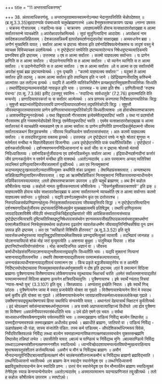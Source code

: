 +++
title = "11 अन्तरत्वाधिकरणम्"

+++
38. अंतरत्वाधिकरणंसू. ॥ अन्तराभूतग्रामवत्स्वात्मनोऽन्यथा भेदानुपपत्तिरिति चेन्नोपदेशवत् ॥(ब्र.सू.3.3.35)बृहदारण्यके पंचमाध्याये चतुर्थब्राह्मणारम्भे ॥अथ हैनमुषस्तश्चाक्रायणः पप्रच्छ ॥नाम्ना उषस्तः । चक्रस्य गोत्रापत्यम् । नडादिभ्यः फक् । चाक्रायणः ॥याज्ञवल्क्येति होवाच यत्साक्षादपरोक्षाद्ब्रह्म य आत्मा सर्वांतरस्तन्मे व्याचक्ष्वेति ॥ अपरोक्षादपरोक्षमित्यर्थः । सुपां सुलुगित्यादिना आदादेशः । अपरोक्षत्वं नाम सर्वदेशकालसन्निहितत्वम् । देशकालसन्निकर्षे ह्यापरोक्ष्यदर्शनाद्यदपरोक्षं साक्षाद्ब्रह्म । अव्यवधानेन ब्रह्म । अगौणं मुख्यमिति यावत् । सर्वांतर आत्मा च द्रष्टव्यः श्रोतव्य इति दर्शनादिविषयत्वेनोक्तश्च यः तादृशं वस्तु मे व्याचक्ष्व विविच्याचक्ष्व प्रदर्शयेत्यर्थः । न दृष्टेर्द्रष्टारं पश्येरिति द्रष्टव्यत्वादेरन्यत्र निषेधाद्द्रष्टव्यत्वादिकमपि प्रश्नविषय इति द्रष्टव्यम् । उत्तरमाह ॥ एष त आत्मा सर्वांतरः । कतमो याज्ञवल्क्य सर्वान्तरः । यः प्राणेन प्राणिति स त आत्मा सर्वांतरः । योऽपानेनापानिति स त आत्मा सर्वांतरः । यो व्यानेन व्यानिति स त आत्मा सर्वांतरः । य उदानेनोदानिति स त आत्मा सर्वांतरः । एष त आत्मा सर्वांतरः ॥ते य आत्मा स एव सर्वांतर्यामी अपरोक्षं मुख्यं ब्रह्म द्रष्टव्यश्चेत्यर्थः । पुनः पृच्छति । "कतमो याज्ञवल्क्य सर्वांतरः'' । यदुक्तं ते आत्मा सर्वांतरः इति तदस्तु । कतम आत्मा सर्वांतर इति तवाभिप्राय इति न जाने । देहेंद्रियप्राणजीवादिषु कश्चिन्मे आत्मांतरः उत ततोऽन्य इत्यर्थः । यद्यपि ते आत्मेति व्यतिरेकनिर्देशेन प्रत्यक्षदृष्टाभिमुखशरीरव्यतिरेकः सिध्यति । तथापींद्रियाद्यन्यतमत्वसंदेहो नापाकृत इति भावः । उत्तरमाह - यः उक्त इति शेषः । प्राणितीत्यादौ 'रुदश्च पंचभ्यः' (पा.सू. 7.3.98) इतीट् (उत्तमूर् स्वामिनः - 'रुदादिभ्यः सार्वधातुके' (7.2.76) इत्यस्मादिति वेति मन्यन्ते) । प्राणादिव्यापारकर्त्ता यः स सर्वांतर आत्मेत्यर्थः । अत्र प्राणस्य करणतया निर्देशात्प्राणव्यतिरेकः सिद्धः । सुषुप्तौ बाह्याभ्यंतरेंद्रियोपरतावपि प्राणनादिव्यापारदर्शनात् तद्व्यतिरेकोऽपि सिद्धः । सुषुप्तौ जीवस्याप्युपरतव्यापारतया प्राणेन प्राणितत्वाभावात्तद्व्यतिरेकोऽपि सिध्यतीत्याशयः ॥स होवाचोषस्तश्चाक्रायणः ॥ आशयमविद्वान्पुनराहेत्यर्थः ॥ यथा विब्रूयादसौ गौरसावश्व इत्येवमेवैतद्व्यपदिष्टं भवति ॥ यथा गां प्रदर्श्यासौ गौरसावश्व इति गव्यश्वाभेदोपदेशो विरुद्धः एवमेवैतद्व्यपदिष्टं भवति । एवमेव यत्साक्षादपरोक्षाद्ब्र्रह्म य आत्मा सर्वांतरस्तं मे व्याचक्ष्वेति मामकप्रश्ने एष त आत्मा सर्वांतरः यः प्राणेन प्राणितीति प्राणनादिकर्तुर्मदात्मनो जीवस्य सर्वांतरत्वकथनं विरुद्धवचनमेव । जीवस्य भिन्नभिन्नत्वेन सर्वांतरत्वासंभवात् । अतः कतमो याज्ञवल्क्य सर्वांतरः । स तावदविरुद्धतया वक्तव्य इत्यर्थः । उत्तरमाह ॥न दृष्टेर्द्रष्टारं पश्येः न श्रुतेः श्रोतारं शृणुयाः न मतेर्मंतारं मन्वीथा न विज्ञातेर्विज्ञातारं विजानीयाः ॥अत्र दृष्टेर्द्रष्टारमिति पाकं पचतीतिवन्निर्देशः । दृष्टेर्द्रष्टारं - दर्शनकर्त्तारमित्यर्थः । दर्शनश्रवणमनननिदिध्यासनानां यः कर्ता जीवः स न द्रष्टव्यः श्रोतव्यो मंतव्यो निदिध्यासितव्यः । दर्शनादिकर्त्तुर्जीवादन्य एव दर्शनादिकर्मभूतः सर्वांतर आत्मा । इंद्रियाधीनदर्शनादीनां कर्त्तारं जीवं प्राणनकर्तृत्वेन न पश्येर्न मन्वीथा इति वाक्यार्थः ॥अतोऽन्यदार्तम् ॥ अतः परमात्मनः अन्यत् व्यतिरिक्तं त्वदभिमतं प्राणितृत्वादिमज्जीवजातमार्त्तं दुःखीत्यर्थः । अत एव नित्यमुक्तानां कदाप्यस्पृष्टदुःखत्वादतोऽन्यदार्त्तमित्युक्तः कथमिति शंका प्रत्युक्ता । तेषामिहाप्रसक्तत्वात् । अन्यशब्दस्य सन्निहितप्राणितृत्वादिमज्जीवपरत्वात् । यद्वा आ ऋतमीषन्निर्विकारं नित्यमुक्तानां निर्विकारत्वस्यान्याधीनत्वेन तन्निर्विकारत्वस्याल्पत्वात् ॥ततो होषस्तश्चाक्रायण उपरराम ॥ इति चतुर्थं ब्राह्मणम् ॥ अथ हैनं कहोलः कौषीतकेयः पप्रच्छ ॥ कहोलो नामतः कुषीतकस्यापत्यं कौषीतकेयः । "विकर्णकुषीतकात्काश्यपे'' इति ढक् ॥ याज्ञवल्क्येति होवाच यदेव साक्षादपरोक्षाद्ब्रह्म य आत्मा सर्वांतरस्तन्मे व्याचक्ष्वेति एष त आत्मा सर्वान्तरः कतमो याज्ञवल्क्य सर्वान्तरः ॥ पूर्ववदर्थः । यद्यपि प्रश्नोऽयमुषस्तेन कृत एव दत्तोत्तरश्च । निरुपाधिकसर्वप्राणिप्राणनहेतुत्व-निरंकुशसर्वांतरत्वादस्य जीवव्यावृत्तिरपि सिद्धा । न दृष्टेर्द्रष्टारमित्यादिना दर्शनश्रवणादिकर्तुर्जीवस्य द्रष्टव्यत्वादिनिषेधमुखेन मुख्यब्रह्मत्वमपि प्रतिषिद्धम् । तथापि प्राणितृत्वस्य जाग्रदादिदशाविशेषे जीवेऽपि संभवाद्यत्किंचिद्देहाद्यपेक्षयांतरे जीवे आपेक्षिकसर्वांतरत्वसंभवान्न दृष्टेर्द्रष्टारमित्यत्रापि दृष्टिव्यतिरिक्तद्रष्टुनिषेधपरत्वसंभवेन ज्ञानस्वरूपजीवप्रतिपादकत्वसंभवादुक्तधर्माणां परमात्मैकांतिकत्वं निश्चेतुमसमर्थस्य कहोलस्य दृढतरेण व्यावर्त्तकधर्म्मेण जीवव्यावृत्तिनिश्चिकीर्षया पुनः प्रश्न उपपन्न इति द्रष्टव्यम् । अत एव "व्यतिहारो विशिंषंति हीतरवत्'' (ब्र.सू.3.3.52) इति सूत्रे व्यावर्त्तकधर्म्मभूयस्तया व्यावृत्तिबुद्ध्यतिशयार्थमेकविषयकं प्रश्नद्वयमित्युक्तं व्यासार्यैः । तदभिप्रायं जानन्नाह ॥योऽशनायापिपासे शोकं मोहं जरां मृत्युमत्येति ॥ अशनाया बुभुक्षा । पातुमिच्छा पिपासा । शोक इष्टानिष्टोभयवियोगसंयोगजः । मोहः कामादिजनितः अज्ञानं वा । जीवस्य कर्माधीनदेहसंसर्गितयाऽशनायाद्यनतीतत्वात्तद्व्यावृत्तिः सिध्यतीति भावः । यद्यपि मुक्तानां नित्यानां चाशनायाद्यतीतत्वमस्ति । तथापि तेषामशनायाद्यतीत्वस्य परमात्मसंकल्पायत्तत्वात्, अनन्यसंकल्पाधीनाशनायाद्यतीतत्वं परमात्मन एव । किंच प्रकृते बद्धजीवव्यावृत्तेरेव स त आत्मेति निर्दिष्टस्योपदेष्टव्यतया नित्यमुक्तव्यावर्त्तकधर्मानुक्तावपि न दोष इति द्रष्टव्यम् ॥एतं वै तमात्मानं विदित्वा ब्राह्मणाः पुत्रैषणायाश्च वित्तैषणायाश्च लोकैषणायाश्च व्युत्थायाथ भिक्षाचर्यं चरंति ॥तमेतं सर्वांतरमशनायाद्यतीतं परमात्मानमनार्त्तं विदित्वा ब्राह्मणा इत्यनेन क्षत्रियादिव्यावृत्तिः । पुत्रैषणायाश्च । इषेः स्वार्थे ण्यंतात् स्त्रियां 'ण्यास-श्रन्थो युच्' (3.3.107) इति युच् । क्तिन्नपवादः । अण्यंतात्तु इच्छेति निपातः । इषेः स्वार्थे णिच् छांदसः । पुत्रैषणेत्यनेन जाया मे स्यात् प्रजायेयेति योक्ता सा गृह्यते । वित्तैषणायाश्चेत्यनेन वित्तं मे स्यादथ कर्म कुर्वीय इति योक्ता सा गृह्यते । लोकैषणायाश्चेत्यनेन जायाप्रजावित्तकर्मसाध्यसकललोकेच्छा गृह्यते । उक्तैषणात्रयाद्व्युत्थायेषणात्रयं हित्वा यथाविधि संन्यस्येति यावत् । अथानंतरं देहयात्रार्थं भिक्षाटनं कुर्वंतीत्यर्थः । इदं चोपलक्षणं सर्वसंन्यासाश्रमधर्मानुष्ठानस्य । अत्र वाक्ये अप्राप्तत्वात्पारिव्राज्यं विधीयते ॥या ह्येव पुत्रैषणा सा वित्तैषणा ॥अवर्जनीयपरस्परसंबंधादिति भावः ॥ उभे ह्येते एषणे एव भवतः ॥ सर्वथा साध्यसाधनविषयकैषणाद्वयमेव पर्यवस्यतीति भावः ॥ तस्माद्ब्राह्मणः पांडित्यं निर्विद्य बाल्येन तिष्ठासेत् ॥ यस्माद्वैराग्यमावश्यकं तस्माद्ब्राह्मण अधीतवेद इत्यर्थः । ब्रह्माधीते ब्राह्मणः, जातिपरो वा । पांडित्यं निर्विद्य - ऊहापोहक्षमा धीः पंडा, सास्य संजातेति पंडितः. तस्य कर्म पांडित्यम् - औपदेशिकार्थाधिगमरूपं विवेकं, निर्वेदविरक्तिफलकं निर्विद्य लब्ध्वा बाल्येन स्वमाहात्म्यानाविष्करणलक्षणबालस्वभावेन युक्तस्सन्ब्रह्मणि तिष्ठासेत् तन्निष्ठां लभेत । उपासीतेति यावत् ॥बाल्यं च पाण्डित्यं च निर्विद्याथ मुनिः ॥बाल्यपाण्डित्ये निर्विद्य लब्ध्वाऽऽलम्बनसंशीलनलक्षणमननशीलः स्यादित्यर्थः । ध्यानविच्छेददशायामप्यत्यंतविषयोन्मुखत्वराहित्याय शुभाश्रयवस्तुसंशीलनं कर्त्तव्यमित्यर्थः ॥अमौनं च मौनं च निर्विद्याथ ब्राह्मणः ॥ अमौनं मौनादन्यत्पूर्वनिर्दिष्टबाल्यपांडित्यलक्षणं मौनं चालंबनसंशीलनात्मकमौनं च निर्विद्याथ ब्राह्मणो ब्रह्मविद्भवति । लब्धनिदिध्यासनो भवतीत्यर्थः ॥स ब्राह्मणः केन स्याद्येन स्यात्तेनेदृश एव ॥ लब्धनिदिध्यासनो ब्रह्मविदुक्तोपायादन्येन केन स्यादिति प्रश्नः । उत्तरं येन स्यात्तेनेदृश एव येन मौनपर्यंतेन ब्राह्मणः स्यादित्युक्तं तेनैवेदृशः स्यान्न केनाप्यन्येनोपायेन ॥अतोऽन्यदार्तम् ॥ अस्मात्परमात्मनः यदन्यत्प्राणिजातं तद्दुःखीत्यर्थः । ततो ह कहोलः कौषीतकेय उपरराम ॥ स्पष्टोऽर्थः।